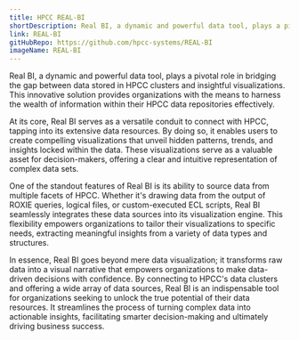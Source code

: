 ```yaml
---
title: HPCC REAL-BI
shortDescription: Real BI, a dynamic and powerful data tool, plays a pivotal role in bridging the gap between data stored in HPCC clusters and insightful visualizations. This innovative solution provides organizations with the means to harness the wealth of information within their HPCC data repositories effectively.
link: REAL-BI
gitHubRepo: https://github.com/hpcc-systems/REAL-BI
imageName: REAL-BI
---
```


Real BI, a dynamic and powerful data tool, plays a pivotal role in bridging the gap between data stored in HPCC clusters and insightful visualizations. This innovative solution provides organizations with the means to harness the wealth of information within their HPCC data repositories effectively.

At its core, Real BI serves as a versatile conduit to connect with HPCC, tapping into its extensive data resources. By doing so, it enables users to create compelling visualizations that unveil hidden patterns, trends, and insights locked within the data. These visualizations serve as a valuable asset for decision-makers, offering a clear and intuitive representation of complex data sets.

One of the standout features of Real BI is its ability to source data from multiple facets of HPCC. Whether it's drawing data from the output of ROXIE queries, logical files, or custom-executed ECL scripts, Real BI seamlessly integrates these data sources into its visualization engine. This flexibility empowers organizations to tailor their visualizations to specific needs, extracting meaningful insights from a variety of data types and structures.

In essence, Real BI goes beyond mere data visualization; it transforms raw data into a visual narrative that empowers organizations to make data-driven decisions with confidence. By connecting to HPCC's data clusters and offering a wide array of data sources, Real BI is an indispensable tool for organizations seeking to unlock the true potential of their data resources. It streamlines the process of turning complex data into actionable insights, facilitating smarter decision-making and ultimately driving business success.
